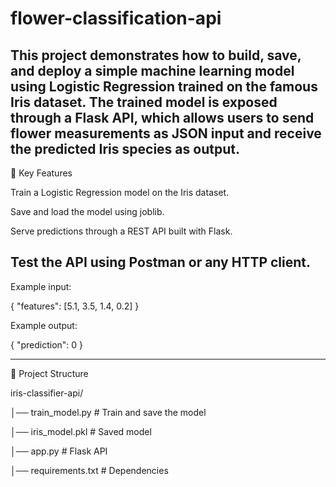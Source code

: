 # flower-classification-api
This project demonstrates how to build, save, and deploy a simple machine learning model using Logistic Regression trained on the famous Iris dataset. The trained model is exposed through a Flask API, which allows users to send flower measurements as JSON input and receive the predicted Iris species as output.
--------------------------------------------------------------------------------------------------------------------

🔑 Key Features

Train a Logistic Regression model on the Iris dataset.

Save and load the model using joblib.

Serve predictions through a REST API built with Flask.

Test the API using Postman or any HTTP client.
------------------------------------------------------------------------------------------------------------------------

Example input:

{ "features": [5.1, 3.5, 1.4, 0.2] }

Example output:

{ "prediction": 0 }

---------------------------------------------------------------------------------------------------------

📂 Project Structure

iris-classifier-api/

│── train_model.py      # Train and save the model

│── iris_model.pkl      # Saved model

│── app.py              # Flask API

│── requirements.txt    # Dependencies
